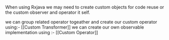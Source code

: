 When using Rxjava we may need to create custom objects for code reuse or the custom observer and operator it self.

we can  group  related  operator togeather and create our custom operator using:-
  [[Custom Transformer]]
we can create our own observable implementation using :-
  [[Custom Operator]]
  

